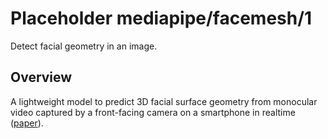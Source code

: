 # Placeholder mediapipe/facemesh/1

Detect facial geometry in an image.

<!-- module-type: image-object-detection -->
<!-- fine-tunable: false -->
<!-- network-architecture: RNN -->

## Overview

A lightweight model to predict 3D facial surface geometry from monocular video
captured by a front-facing camera on a smartphone in realtime
([paper](https://arxiv.org/pdf/1907.06724.pdf)).
